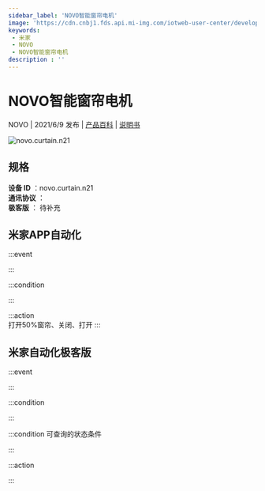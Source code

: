 ```yaml
---
sidebar_label: 'NOVO智能窗帘电机'
image: 'https://cdn.cnbj1.fds.api.mi-img.com/iotweb-user-center/developer_16788709536749lgzKlDW.png?GalaxyAccessKeyId=AKVGLQWBOVIRQ3XLEW&Expires=9223372036854775807&Signature=dhHi1CB/vaetZves8gAjdC8JyqM='
keywords: 
 - 米家
 - NOVO
 - NOVO智能窗帘电机
description : ''
---
```

# NOVO智能窗帘电机

NOVO | 2021/6/9 发布 | [产品百科](https://home.mi.com/webapp/content/baike/product/index.html?model=novo.curtain.n21/) | [说明书](https://home.mi.com/views/introduction.html?model=novo.curtain.n21&region=cn)

![novo.curtain.n21](https://cdn.cnbj1.fds.api.mi-img.com/iotweb-user-center/developer_16788709536749lgzKlDW.png?GalaxyAccessKeyId=AKVGLQWBOVIRQ3XLEW&Expires=9223372036854775807&Signature=dhHi1CB/vaetZves8gAjdC8JyqM=)

## 规格  
> 
**设备 ID** ：novo.curtain.n21  
**通讯协议** ：  
**极客版**  ： 待补充 


## 米家APP自动化  

:::event  

:::

:::condition  

:::

:::action   
打开50%窗帘、关闭、打开
:::

## 米家自动化极客版  

:::event  

:::

:::condition  

:::

:::condition 可查询的状态条件  

:::

:::action  

:::

        
